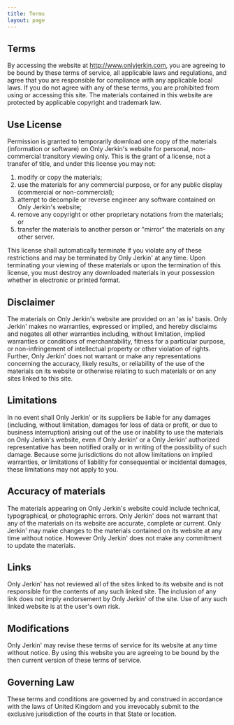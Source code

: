 ```yaml
---
title: Terms
layout: page
---
```


## Terms

By accessing the website at http://www.onlyjerkin.com, you are agreeing to be bound by these terms of service, all applicable laws and regulations, and agree that you are responsible for compliance with any applicable local laws. If you do not agree with any of these terms, you are prohibited from using or accessing this site. The materials contained in this website are protected by applicable copyright and trademark law.

## Use License

Permission is granted to temporarily download one copy of the materials (information or software) on Only Jerkin's website for personal, non-commercial transitory viewing only. This is the grant of a license, not a transfer of title, and under this license you may not:

1. modify or copy the materials;
2. use the materials for any commercial purpose, or for any public display (commercial or non-commercial);
3. attempt to decompile or reverse engineer any software contained on Only Jerkin's website;
4. remove any copyright or other proprietary notations from the materials; or
5. transfer the materials to another person or "mirror" the materials on any other server.

This license shall automatically terminate if you violate any of these restrictions and may be terminated by Only Jerkin' at any time. Upon terminating your viewing of these materials or upon the termination of this license, you must destroy any downloaded materials in your possession whether in electronic or printed format.

## Disclaimer

The materials on Only Jerkin's website are provided on an 'as is' basis. Only Jerkin' makes no warranties, expressed or implied, and hereby disclaims and negates all other warranties including, without limitation, implied warranties or conditions of merchantability, fitness for a particular purpose, or non-infringement of intellectual property or other violation of rights.
Further, Only Jerkin' does not warrant or make any representations concerning the accuracy, likely results, or reliability of the use of the materials on its website or otherwise relating to such materials or on any sites linked to this site.

## Limitations

In no event shall Only Jerkin' or its suppliers be liable for any damages (including, without limitation, damages for loss of data or profit, or due to business interruption) arising out of the use or inability to use the materials on Only Jerkin's website, even if Only Jerkin' or a Only Jerkin' authorized representative has been notified orally or in writing of the possibility of such damage. Because some jurisdictions do not allow limitations on implied warranties, or limitations of liability for consequential or incidental damages, these limitations may not apply to you.

## Accuracy of materials

The materials appearing on Only Jerkin's website could include technical, typographical, or photographic errors. Only Jerkin' does not warrant that any of the materials on its website are accurate, complete or current. Only Jerkin' may make changes to the materials contained on its website at any time without notice. However Only Jerkin' does not make any commitment to update the materials.

## Links

Only Jerkin' has not reviewed all of the sites linked to its website and is not responsible for the contents of any such linked site. The inclusion of any link does not imply endorsement by Only Jerkin' of the site. Use of any such linked website is at the user's own risk.

## Modifications

Only Jerkin' may revise these terms of service for its website at any time without notice. By using this website you are agreeing to be bound by the then current version of these terms of service.

## Governing Law

These terms and conditions are governed by and construed in accordance with the laws of United Kingdom and you irrevocably submit to the exclusive jurisdiction of the courts in that State or location.
